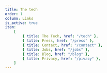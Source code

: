```yaml
---
title: The tech
order: 1
column: Links
is_active: true
item:
    [
        { title: The Tech, href: "/tech" },
        { title: Press, href: "/press" },
        { title: Contact, href: "/contact" },
        { title: Jobs, href: "/jobs" },
        { title: Blog, href: "/blog" },
        { title: Privacy, href: "/pivacy" },
    ]
---
```


